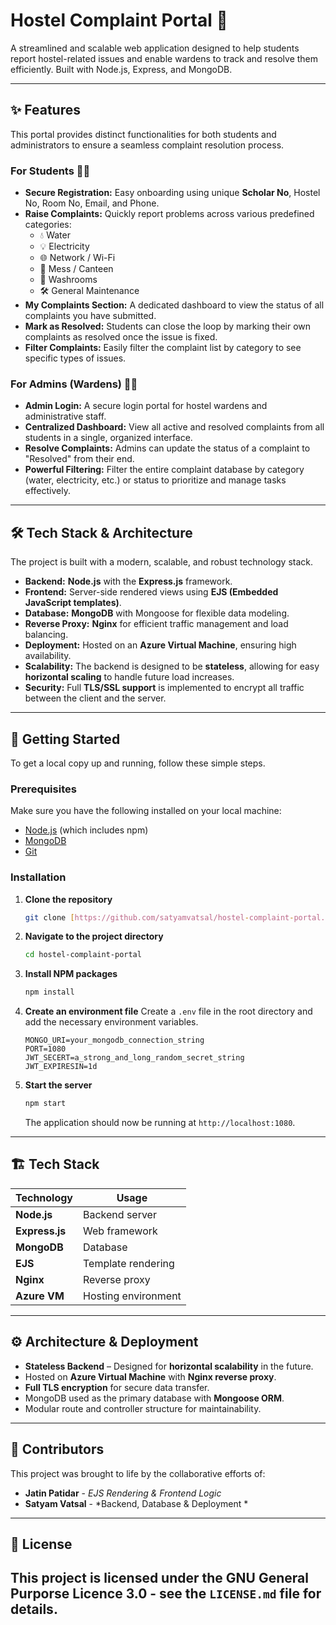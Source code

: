 # Hostel Complaint Portal 🏢

A streamlined and scalable web application designed to help students report hostel-related issues and enable wardens to track and resolve them efficiently. Built with Node.js, Express, and MongoDB.



---

## ✨ Features

This portal provides distinct functionalities for both students and administrators to ensure a seamless complaint resolution process.

### For Students 🧑‍🎓

* **Secure Registration:** Easy onboarding using unique **Scholar No**, Hostel No, Room No, Email, and Phone.
* **Raise Complaints:** Quickly report problems across various predefined categories:
    * 💧 Water
    * 💡 Electricity
    * 🌐 Network / Wi-Fi
    * 🍲 Mess / Canteen
    * 🚻 Washrooms
    * 🛠️ General Maintenance
* **My Complaints Section:** A dedicated dashboard to view the status of all complaints you have submitted.
* **Mark as Resolved:** Students can close the loop by marking their own complaints as resolved once the issue is fixed.
* **Filter Complaints:** Easily filter the complaint list by category to see specific types of issues.

### For Admins (Wardens) 👨‍💼

* **Admin Login:** A secure login portal for hostel wardens and administrative staff.
* **Centralized Dashboard:** View all active and resolved complaints from all students in a single, organized interface.
* **Resolve Complaints:** Admins can update the status of a complaint to "Resolved" from their end.
* **Powerful Filtering:** Filter the entire complaint database by category (water, electricity, etc.) or status to prioritize and manage tasks effectively.

---

## 🛠️ Tech Stack & Architecture

The project is built with a modern, scalable, and robust technology stack.

* **Backend:** **Node.js** with the **Express.js** framework.
* **Frontend:** Server-side rendered views using **EJS (Embedded JavaScript templates)**.
* **Database:** **MongoDB** with Mongoose for flexible data modeling.
* **Reverse Proxy:** **Nginx** for efficient traffic management and load balancing.
* **Deployment:** Hosted on an **Azure Virtual Machine**, ensuring high availability.
* **Scalability:** The backend is designed to be **stateless**, allowing for easy **horizontal scaling** to handle future load increases.
* **Security:** Full **TLS/SSL support** is implemented to encrypt all traffic between the client and the server.



---

## 🚀 Getting Started

To get a local copy up and running, follow these simple steps.

### Prerequisites

Make sure you have the following installed on your local machine:
* [Node.js](https://nodejs.org/en/) (which includes npm)
* [MongoDB](https://www.mongodb.com/try/download/community)
* [Git](https://git-scm.com/)

### Installation

1.  **Clone the repository**
    ```sh
    git clone [https://github.com/satyamvatsal/hostel-complaint-portal.git](https://github.com/satyamvatsal/hostel-complaint-portal.git)
    ```
2.  **Navigate to the project directory**
    ```sh
    cd hostel-complaint-portal
    ```
3.  **Install NPM packages**
    ```sh
    npm install
    ```
4.  **Create an environment file**
    Create a `.env` file in the root directory and add the necessary environment variables.
    ```env
    MONGO_URI=your_mongodb_connection_string
    PORT=1080
    JWT_SECERT=a_strong_and_long_random_secret_string
    JWT_EXPIRESIN=1d
    ```
5.  **Start the server**
    ```sh
    npm start
    ```
    The application should now be running at `http://localhost:1080`.

---



## 🏗️ Tech Stack

| Technology | Usage |
|------------|-------|
| **Node.js** | Backend server |
| **Express.js** | Web framework |
| **MongoDB** | Database |
| **EJS** | Template rendering |
| **Nginx** | Reverse proxy |
| **Azure VM** | Hosting environment |

---

## ⚙️ Architecture & Deployment

- **Stateless Backend** – Designed for **horizontal scalability** in the future.
- Hosted on **Azure Virtual Machine** with **Nginx reverse proxy**.
- **Full TLS encryption** for secure data transfer.
- MongoDB used as the primary database with **Mongoose ORM**.
- Modular route and controller structure for maintainability.

---
## 👥 Contributors

This project was brought to life by the collaborative efforts of:

* **Jatin Patidar** - *EJS Rendering & Frontend Logic*
* **Satyam Vatsal** - *Backend, Database & Deployment *

---

## 📄 License

This project is licensed under the GNU General Purporse Licence 3.0 - see the `LICENSE.md` file for details.
---
